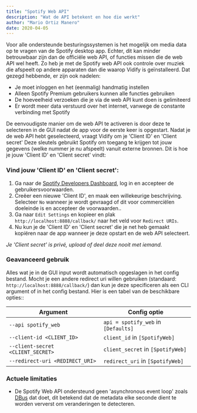```yaml
---
title: "Spotify Web API"
description: "Wat de API betekent en hoe die werkt"
author: "Mario Ortiz Manero"
date: 2020-04-05
---
```


Voor alle ondersteunde besturingssystemen is het mogelijk om media data op te vragen van de Spotify desktop app. Echter, dit kan minder betrouwbaar zijn dan de officiële web API, of functies missen die de web API wel heeft. Zo heb je met de Spotify web API ook controle over muziek die afspeelt op andere apparaten dan die waarop Vidify is geïnstalleerd. Dat gezegd hebbende, er zijn ook nadelen:

* Je moet inloggen en het (eenmalig) handmatig instellen
* Alleen Spotify Premium gebruikers kunnen alle functies gebruiken
* De hoeveelheid verzoeken die je via de web API kunt doen is gelimiteerd
* Er wordt meer data verstuurd over het internet, vanwege de constante verbinding met Spotify

De eenvoudigste manier om de web API te activeren is door deze te selecteren in de GUI nadat de app voor de eerste keer is opgestart. Nadat je de web API hebt geselecteerd, vraagt Vidify om je 'Client ID' en 'Client secret' Deze sleutels gebruikt Spotify om toegang te krijgen tot jouw gegevens (welke nummer je nu afspeelt) vanuit externe bronnen. Dit is hoe je jouw 'Client ID' en 'Client secret' vindt:

### Vind jouw 'Client ID' en 'Client secret':
1. Ga naar de [Spotify Developers Dashboard](https://developer.spotify.com/dashboard/applications), log in en accepteer de gebruikersvoorwaarden.
2. Creëer een nieuwe 'Client ID', en maak een willekeurige beschrijving. Selecteer `No` wanneer je wordt gevraagd of dit voor commerciëlen doeleinde is en accepteer de voorwaarden..
3. Ga naar `Edit Settings` en kopieer en plak `http://localhost:8888/callback/` naar het veld voor `Redirect URIs`.
4. Nu kun je de 'Client ID' en 'Client secret' die je net heb gemaakt kopiëren naar de app wanneer je deze opstart en de web API selecteert.

*Je 'Client secret' is privé, upload of deel deze nooit met iemand.*

### Geavanceerd gebruik
Alles wat je in de GUI input wordt automatisch opgeslagen in het config bestand. Mocht je een andere redirect uri willen gebruiken (standaard: `http://localhost:8888/callback/`) dan kun je deze specificeren als een CLI argument of in het config bestand. Hier is een tabel van de beschikbare opties::

| Argument                         | Config optie                        |
|----------------------------------|-------------------------------------|
| `--api spotify_web`              | `api = spotify_web` in `[Defaults]` |
| `--client-id <CLIENT_ID>`        | `client_id` in `[SpotifyWeb]`       |
| `--client-secret <CLIENT_SECRET>`| `client_secret` in `[SpotifyWeb]`   |
| `--redirect-uri <REDIRECT_URI>`  | `redirect_uri` in `[SpotifyWeb]`    |


### Actuele limitaties
* De Spotify Web API ondersteund geen 'asynchronous event loop' zoals [DBus](https://github.com/vidify/vidify/wiki/Linux-Media-Players) dat doet, dit betekend dat de metadata elke seconde dient te worden ververst om veranderingen te detecteren.
